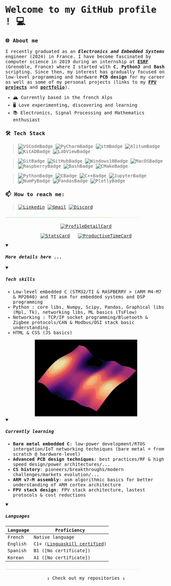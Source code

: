 <samp>
    
# Welcome to my GitHub profile !  💻

### 🌐 About me

I recently graduated as an ***Electronics and Embedded Systems*** engineer (2024) in France. I have become fascinated by computer science in 2019 during an internship at <a href="https://www.esrf.fr/home.html">**ESRF**</a> (Grenoble, France) where I started with **C**, **Python3** and **Bash** scripting. Since then, my interest has gradually focused on low-level programming and hardware **PCB design** for my career as well as some of my personal projects (links to my <a href="https://en.wikipedia.org/wiki/First-person_view_(radio_control)">**FPV**</a> <a href="">**projects**</a> and <a href="">**portfolio**</a>).

* 🏔️ Currently based in the french Alps
* 🖥 Love experimenting, discovering and learning
* 📚 Electronics, Signal Processing and Mathematics enthusiast

### 🛠 Tech Stack
<!-- 
    Ref - Badges generation : https://shields.io/docs/static-badges and https://simpleicons.org/
    color : hex 2ea44f (github default green)
    style = "for-the-badge" or "logo"
 -->
> ![VSCodeBadge](https://img.shields.io/badge/-VSCode-2ea44f?style=for-the-badge&logo=visual-studio-code&logoColor=007acc)
> ![PyCharmBadge](https://img.shields.io/badge/PyCharm-2ea44f?style=for-the-badge&logo=pycharm)
> ![stmBadge](https://img.shields.io/badge/stmCubeIDE-2ea44f?style=for-the-badge&logo=stmicroelectronics&logoColor=00599c)
> ![AlitumBadge](https://img.shields.io/badge/Altium-2ea44f?style=for-the-badge&logo=altiumdesigner&logoColor=e8dcbd)
> ![KiCADBadge](https://img.shields.io/badge/KiCAD-2ea44f?style=for-the-badge&logo=kicad&logoColor=314cb0)
> ![LabViewBadge](https://img.shields.io/badge/LabView-2ea44f?style=for-the-badge&logo=labview&logoColor=ffdd55)

> ![GitBadge](https://img.shields.io/badge/git-2ea44f?style=for-the-badge&logo=git&logoColor=ee6644)
> ![GitHubBadge](https://img.shields.io/badge/github-2ea44f?style=for-the-badge&logo=github&logoColor=ffffff)
> ![Windows10Badge](https://img.shields.io/badge/windows10-2ea44f?style=for-the-badge&logo=windows10&logoColor=0078d4)
> ![MacOSBadge](https://img.shields.io/badge/macos-2ea44f?style=for-the-badge&logo=apple&logoColor=ffffff)
> ![RaspberryBadge](https://img.shields.io/badge/raspberry-2ea44f?style=for-the-badge&logo=raspberrypi&logoColor=d24866)
> ![BashBadge](https://img.shields.io/badge/bash-2ea44f?style=for-the-badge&logo=gnubash&logoColor=ffffff)
> ![CMakeBadge](https://img.shields.io/badge/cMake-2ea44f?style=for-the-badge&logo=cmake&logoColor=dd5544)

> ![PythonBadge](https://img.shields.io/badge/Python-2ea44f?style=for-the-badge&logo=python&logoColor=4060dd)
> ![CBadge](https://img.shields.io/badge/c-2ea44f?style=for-the-badge&logo=C&logoColor=0066bb)
> ![C++Badge](https://img.shields.io/badge/c++-2ea44f?style=for-the-badge&logo=C%2B%2B&logoColor=0066bb)
> ![JupyterBadge](https://img.shields.io/badge/jupyter-2ea44f?style=for-the-badge&logo=jupyter)
> ![NumPyBadge](https://img.shields.io/badge/numpy-2ea44f?style=for-the-badge&logo=numpy&logoColor=4060dd)
> ![PandasBadge](https://img.shields.io/badge/pandas-2ea44f?style=for-the-badge&logo=pandas&logoColor=150458)
> ![PlotlyBadge](https://img.shields.io/badge/plotly-2ea44f?style=for-the-badge&logo=plotly&logoColor=3f4f75)
 
### 📫 How to reach me:
> <a href="https://www.linkedin.com/in/lo%C3%AFc-pawlicki-a7b305233/"> ![Linkedin](https://img.shields.io/badge/Linkedin-0077b5?style=for-the-badge&logo=linkedin)</a>
> <a href="mailto:loic.pawlicki@gmail.com"> ![Gmail](https://img.shields.io/badge/gmail-ffffff?style=for-the-badge&logo=gmail)</a>
> <a href="https://discordapp.com/users/200935444974796800"> ![Discord](https://img.shields.io/badge/Discord-%235865F2.svg?style=for-the-badge&logo=discord&logoColor=white)</a>

<p align="center">
    <img src="https://github.com/Lpwlk/Lpwlk/blob/main/assets/pulsing-bar.gif?raw=true">
</p>

<!-- Ref - GitHub repo for profile generated cards : https://github.com/vn7n24fzkq/github-profile-summary-cards -->
<div align = "center">
    
[![ProfileDetailCard](http://github-profile-summary-cards.vercel.app/api/cards/profile-details?username=Lpwlk&theme=github_dark)](https://github.com/vn7n24fzkq/github-profile-summary-cards)

[![StatsCard](http://github-profile-summary-cards.vercel.app/api/cards/stats?username=Lpwlk&theme=github_dark)](https://github.com/vn7n24fzkq/github-profile-summary-cards)
&nbsp;
[![ProductiveTimeCard](http://github-profile-summary-cards.vercel.app/api/cards/productive-time?username=Lpwlk&theme=github_dark&utcOffset=+1.5)](https://github.com/vn7n24fzkq/github-profile-summary-cards)

<!--
[![](http://github-profile-summary-cards.vercel.app/api/cards/repos-per-language?username=Lpwlk&theme=github_dark)](https://github.com/vn7n24fzkq/github-profile-summary-cards)
&nbsp;
[![](http://github-profile-summary-cards.vercel.app/api/cards/most-commit-language?username=Lpwlk&theme=github_dark)](https://github.com/vn7n24fzkq/github-profile-summary-cards)
-->

</div>

<!-- Ref - Website for repo-stats generators : https://repobeats.axiom.co/ (Commented out cuz useless in profile repo)-->
<!-- 
<div align = "center">

![RepoBeats generator](https://repobeats.axiom.co/api/embed/a9dcf7a67c680871d7836e0dc87e7950c946c8b4.svg "Repobeats analytics image")

</div> 
-->

<details open="false"> <!-- Wrap HEAD -->

<summary>

#### *More details here ...*

</summary>

<details open="true"> <!-- Tech skills HEAD -->

  <summary>
      
  ##### *Tech skills*
  
  </summary>
  
  - Low-level embedded C (STM32/TI & RASPBERRY > (ARM M4-M7 & RP2040) and TI asm for embedded systems and DSP programming
  - Python : core libs, Numpy, Scipy, Pandas, Graphical libs (Mpl, Tk), networking libs, ML basics (TsFlow)
  - Networking : TCP/IP socket programming/Bluetooth & Zigbee protocols/CAN & Modbus/OSI stack basic understanding.
  - HTML & CSS (JS basics)

  <div align="center">
    <kbd><img width="320" height="240" src="https://github.com/Lpwlk/Lpwlk/blob/main/assets/perlin-gif.gif?raw=true"></kbd>
  </div>

</details> <!-- Tech skills END -->

<details open="false"> <!-- Learnings HEAD -->

  <summary>
      
  ##### *Currently learning*
    
  </summary>
  
  - **Bare metal embedded C**: low-power development/RTOS intergation/IoT networking techniques (bare metal = from scratch @ hardware-level)
  - **Advanced PCB design techniques**: best practices/RF & high speed design/power architectures/...
  - **CS  history**: pioneers/breakthroughs/modern challenges/markets evolution/...
  - **ARM v7-M assembly**: asm algorithmic basics for better understanding of ARM cortex architecture
  - **FPV stack design**: FPV stack architecture, lastest protocols & cost reductions
</details> <!-- Learnings END -->

<details open="false"> <!-- Language HEAD -->

  <summary>
      
  ##### *Languages*
    
  </summary>

| Language      | Proficiency                                                                                    |
| ------------- | ---------------------------------------------------------------------------------------------- |
| French        | Native language                                                                                |
| English       | C1+ ([Linguaskill certified](https://www.cambridgeenglish.org/fr/exams-and-tests/linguaskill/))|
| Spanish       | B1 ([No certificate])                                                                          |
| Korean        | A1 ([No certificate])                                                                          |

</details> <!-- Language END -->

</details> <!-- Wrap END -->

<p align="center">
    <img src="https://github.com/Lpwlk/Lpwlk/blob/main/assets/pulsing-bar.gif?raw=true">
</p>

<div align="center">
 ↓ Check out my repositories ↓ 
</div>

</samp>

